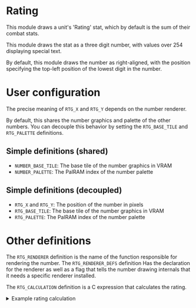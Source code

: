 
# Rating

This module draws a unit's 'Rating' stat, which by default is the sum of their combat stats.

This module draws the stat as a three digit number, with values over 254 displaying special text.

By default, this module draws the number as right-aligned, with the position specifying the top-left position of the lowest digit in the number.

# User configuration

The precise meaning of `RTG_X` and `RTG_Y` depends on the number renderer.

By default, this shares the number graphics and palette of the other numbers. You can decouple this behavior by setting the `RTG_BASE_TILE` and `RTG_PALETTE` definitions.

## Simple definitions (shared)

  * `NUMBER_BASE_TILE`: The base tile of the number graphics in VRAM
  * `NUMBER_PALETTE`: The PalRAM index of the number palette

## Simple definitions (decoupled)

  * `RTG_X` and `RTG_Y`: The position of the number in pixels
  * `RTG_BASE_TILE`: The base tile of the number graphics in VRAM
  * `RTG_PALETTE`: The PalRAM index of the number palette

# Other definitions

The `RTG_RENDERER` definition is the name of the function responsible for rendering the number. The `RTG_RENDERER_DEFS` definition Has the declaration for the renderer as well as a flag that tells the number drawing internals that it needs a specific renderer installed.

The `RTG_CALCULATION` definition is a C expression that calculates the rating.

<details><summary>Example rating calculation</summary>

By default, the rating calculation looks like:

```c
#define RTG_CALCULATION             \
  ({                                \
    GetUnitMaxHp(udp->unit)         \
    + GetUnitPower(udp->unit)       \
    + GetUnitSkill(udp->unit)       \
    + GetUnitSpeed(udp->unit)       \
    + GetUnitLuck(udp->unit)        \
    + GetUnitDefense(udp->unit)     \
    + GetUnitResistance(udp->unit); \
  });
```

You can override this definition in your config by adding something like

```toml
[[config.definitions]]
  name = "RTG_CALCULATION"
  value = "( Foo(udp->unit) + Bar(udp->unit) )"

[[config.definitions]]
  name = "RTG_CALCULATION_DECLS"
  body = '''
int Foo(struct Unit* unit);
int Bar(struct Unit* unit);
'''

[[config.asm_definitions]]
  name = "Foo"
  body = "SET_FUNC Foo, 0xDEADBEEF | 1"

[[config.asm_definitions]]
  name = "Bar"
  body = "SET_FUNC Bar, 0x08DADADA | 1"

```

</details>

